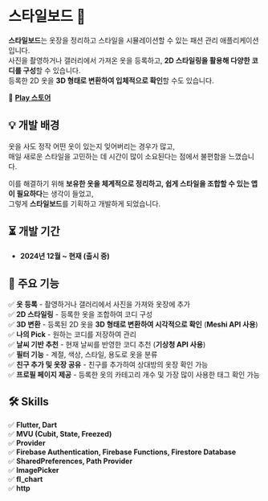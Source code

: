 # 스타일보드 👗  

**스타일보드**는 옷장을 정리하고 스타일을 시뮬레이션할 수 있는 패션 관리 애플리케이션입니다.  
사진을 촬영하거나 갤러리에서 가져온 옷을 등록하고, **2D 스타일링을 활용해 다양한 코디를 구성**할 수 있습니다.  
등록한 2D 옷을 **3D 형태로 변환하여 입체적으로 확인**할 수도 있습니다.  

🔗 **[Play 스토어](https://play.google.com/store/apps/details?id=com.niw.style_board)**  

## 💡 개발 배경  

옷을 사도 정작 어떤 옷이 있는지 잊어버리는 경우가 많고,  
매일 새로운 스타일을 고민하는 데 시간이 많이 소요된다는 점에서 불편함을 느꼈습니다.  

이를 해결하기 위해 **보유한 옷을 체계적으로 정리하고, 쉽게 스타일을 조합할 수 있는 앱이 필요하다**는 생각이 들었고,  
그렇게 **스타일보드**를 기획하고 개발하게 되었습니다.  

## ⏳ 개발 기간  

- **2024년 12월 ~ 현재 (출시 중)**  

## 📌 주요 기능  

✅ **옷 등록** - 촬영하거나 갤러리에서 사진을 가져와 옷장에 추가  
✅ **2D 스타일링** - 등록한 옷을 조합하여 코디 구성  
✅ **3D 변환** - 등록된 2D 옷을 **3D 형태로 변환하여 시각적으로 확인** (**Meshi API 사용**)  
✅ **나의 Pick** - 원하는 코디를 저장하여 관리  
✅ **날씨 기반 추천** - 현재 날씨를 반영한 코디 추천 (**기상청 API 사용**)  
✅ **필터 기능** - 계절, 색상, 스타일, 용도로 옷을 분류  
✅ **친구 추가 및 옷장 공유** - 친구를 추가하여 상대방의 옷장 확인 가능  
✅ **프로필 페이지 제공** - 등록한 옷의 카테고리 개수 및 가장 많이 사용한 태그 확인 가능  

## 🛠 Skills  

✅ **Flutter, Dart**  
✅ **MVU (Cubit, State, Freezed)**  
✅ **Provider**  
✅ **Firebase Authentication, Firebase Functions, Firestore Database**  
✅ **SharedPreferences, Path Provider**  
✅ **ImagePicker**  
✅ **fl_chart**  
✅ **http**  
